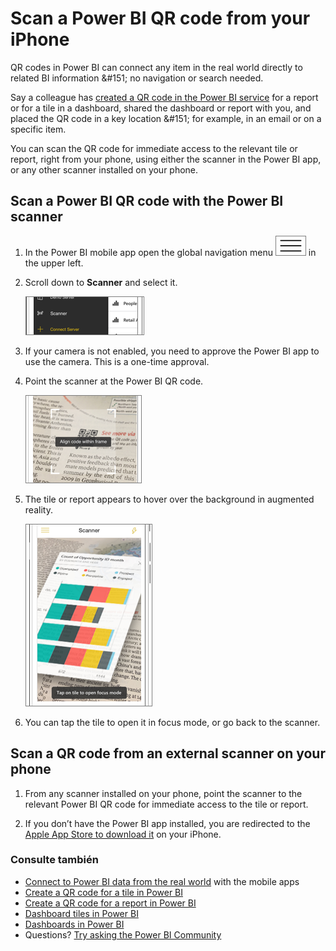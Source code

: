 <properties
   pageTitle="Scan a Power BI QR code from your iPhone"
   description="QR codes in Power BI can connect anything in the real world directly to related BI information in the Power BI mobile app, no search needed."
   services="powerbi"
   documentationCenter=""
   authors="maggiesMSFT"
   manager="mblythe"
   backup=""
   editor=""
   tags=""
   qualityFocus="no"
   qualityDate=""/>

<tags
   ms.service="powerbi"
   ms.devlang="NA"
   ms.topic="article"
   ms.tgt_pltfrm="NA"
   ms.workload="powerbi"
   ms.date="10/03/2016"
   ms.author="maggies"/>

# Scan a Power BI QR code from your iPhone

QR codes in Power BI can connect any item in the real world directly to related BI information &amp;#151; no navigation or search needed.

Say a colleague has <bpt id="p1">[</bpt>created a QR code in the Power BI service<ept id="p1">](powerbi-service-qr-code-for-tile.md)</ept> for a report or for a tile in a dashboard, shared the dashboard or report with you, and placed the QR code in a key location &amp;#151; for example, in an email or on a specific item. 

You can scan the QR code for immediate access to the relevant tile or report, right from your phone, using either the scanner in the Power BI app, or any other scanner installed on your phone.

## Scan a Power BI QR code with the Power BI scanner

1. In the Power BI mobile app open the global navigation menu <ph id="ph1">![](media/powerbi-mobile-qr-code-for-tile/power-bi-iphone-global-nav-button.png)</ph> in the upper left. 

2. Scroll down to <bpt id="p1">**</bpt>Scanner<ept id="p1">**</ept> and select it. 

    ![](media/powerbi-mobile-qr-code-for-tile/power-bi-open-scanner.png)

3. If your camera is not enabled, you need to approve the Power BI app to use the camera. This is a one-time approval. 

4. Point the scanner at the Power BI QR code. 

    ![](media/powerbi-mobile-qr-code-for-tile/power-bi-align-qr-code.png)

5. The tile or report appears to hover over the background in augmented reality.

    ![](media/powerbi-mobile-qr-code-for-tile/power-bi-ios-qr-ar-scanner.png)

6. You can tap the tile to open it in focus mode, or go back to the scanner.

## Scan a QR code from an external scanner on your phone

1. From any scanner installed on your phone, point the scanner to the relevant Power BI QR code for immediate access to the tile or report. 

2. If you don’t have the Power BI app installed, you are redirected to the <bpt id="p1">[</bpt>Apple App Store to download it<ept id="p1">](http://go.microsoft.com/fwlink/?LinkId=522062)</ept> on your iPhone.

### Consulte también

-  <bpt id="p1">[</bpt>Connect to Power BI data from the real world<ept id="p1">](powerbi-mobile-data-in-real-world-context.md)</ept> with the mobile apps
-  [Create a QR code for a tile in Power BI](powerbi-service-qr-code-for-tile.md)
-  [Create a QR code for a report in Power BI](powerbi-service-qr-code-for-report.md)
-  [Dashboard tiles in Power BI](powerbi-service-dashboard-tiles.md)
-  [Dashboards in Power BI](powerbi-service-dashboards.md)
-  Questions? [Try asking the Power BI Community](http://community.powerbi.com/)
